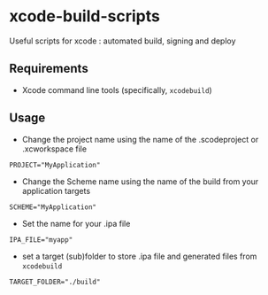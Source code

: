 # xcode-build-scripts
Useful scripts for xcode : automated build, signing and deploy

## Requirements

* Xcode command line tools (specifically, `xcodebuild`)

## Usage

* Change the project name using the name of the .scodeproject or .xcworkspace file

`PROJECT="MyApplication"`

* Change the Scheme name using the name of the build from your application targets

`SCHEME="MyApplication"`

* Set the name for your .ipa file

`IPA_FILE="myapp"`

* set a target (sub)folder to store .ipa file and generated files from `xcodebuild`

`TARGET_FOLDER="./build"`
